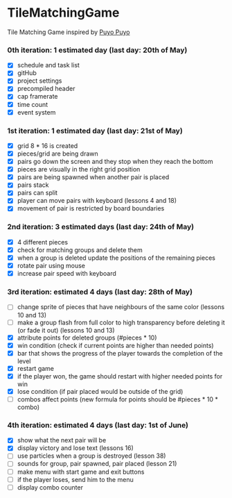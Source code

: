# TileMatchingGame
Tile Matching Game inspired by [Puyo Puyo](https://www.youtube.com/watch?v=YJjRJ_4gcUw)

### 0th iteration: 1 estimated day (last day: 20th of May)
* [x] schedule and task list
* [x] gitHub
* [x] project settings
* [x] precompiled header
* [x] cap framerate
* [x] time count
* [x] event system

### 1st iteration: 1 estimated day (last day: 21st of May)
* [x] grid 8 * 16 is created
* [x] pieces/grid are being drawn
* [x] pairs go down the screen and they stop when they reach the bottom
* [x] pieces are visually in the right grid position
* [x] pairs are being spawned when another pair is placed
* [x] pairs stack
* [x] pairs can split
* [x] player can move pairs with keyboard (lessons 4 and 18)
* [x] movement of pair is restricted by board boundaries

### 2nd iteration: 3 estimated days (last day: 24th of May)
* [x] 4 different pieces
* [x] check for matching groups and delete them
* [x] when a group is deleted update the positions of the remaining pieces
* [x] rotate pair using mouse
* [x] increase pair speed with keyboard

### 3rd iteration: estimated 4 days (last day: 28th of May)
* [ ] change sprite of pieces that have neighbours of the same color (lessons 10 and 13)
* [ ] make a group flash from full color to high transparency before deleting it (or fade it out) (lessons 10 and 13)
* [x] attribute points for deleted groups (#pieces * 10)
* [x] win condition (check if current points are higher than needed points)
* [x] bar that shows the progress of the player towards the completion of the level
* [x] restart game
* [x] if the player won, the game should restart with higher needed points for win
* [x] lose condition (if pair placed would be outside of the grid)
* [ ] combos affect points (new formula for points should be #pieces * 10 * combo)

### 4th iteration: estimated 4 days (last day: 1st of June)
* [x] show what the next pair will be
* [x] display victory and lose text (lessons 16)
* [ ] use particles when a group is destroyed (lesson 38)
* [ ] sounds for group, pair spawned, pair placed (lesson 21)
* [ ] make menu with start game and exit buttons
* [ ] if the player loses, send him to the menu
* [ ] display combo counter
